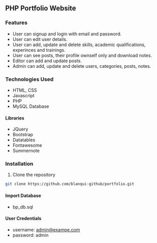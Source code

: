 ## PHP Portfolio Website


### Features
- User can signup and login with email and password.
- User can edit user details.
- User can add, update and delete skills, academic qualifications, experinces and trainings.
- User can see posts, their profile ownself only and download notes.
- Editor can add and update posts.
- Admin can add, update and delete users, categories, posts, notes.

### Technologies Used
- HTML, CSS
- Javascript
- PHP
- MySQL Database

#### Libraries
- JQuery
- Bootstrap
- Datatables
- Fontawesome
- Summernote

### Installation
1. Clone the repository
```bash
git clone https://github.com/blanqui-github/portfolio.git 

```
#### Import Database 
- bp_db.sql

#### User Credentials
- username: admin@exampe.com
- password: admin
